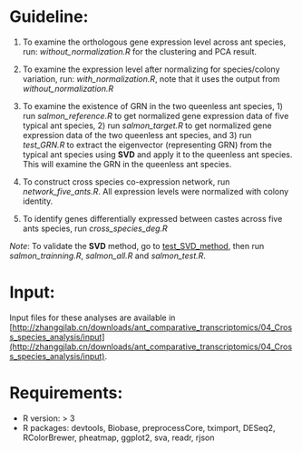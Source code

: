 # Guideline:
1. To examine the orthologous gene expression level across ant species, run: *without_normalization.R* for the clustering and PCA result.

2. To examine the expression level after normalizing for species/colony variation, run: *with_normalization.R*, note that it uses the output from *without_normalization.R*

3. To examine the existence of GRN in the two queenless ant species, 1) run *salmon_reference.R* to get normalized gene expression data of five typical ant species, 2) run *salmon_target.R* to get normalized gene expression data of the two queenless ant species, and 3) run *test_GRN.R* to extract the eigenvector (representing GRN) from the typical ant species using **SVD** and apply it to the queenless ant species. This will examine the GRN in the queenless ant species. 

4. To construct cross species co-expression network, run *network_five_ants.R*. All expression levels were normalized with colony identity.

5. To identify genes differentially expressed between castes across five ants species, run *cross_species_deg.R*

*Note*: To validate the **SVD** method, go to [test_SVD_method](https://github.com/StanQiu/ant_brain_comparative/tree/master/04_Cross_species_analysis/test_SVD_method), then run *salmon_trainning.R*, *salmon_all.R* and *salmon_test.R*.

# Input:
Input files for these analyses are available in [http://zhanggjlab.cn/downloads/ant_comparative_transcriptomics/04_Cross_species_analysis/input](http://zhanggjlab.cn/downloads/ant_comparative_transcriptomics/04_Cross_species_analysis/input).

# Requirements:
* R version: > 3
* R packages: devtools, Biobase, preprocessCore, tximport, DESeq2, RColorBrewer, pheatmap, ggplot2, sva, readr, rjson
